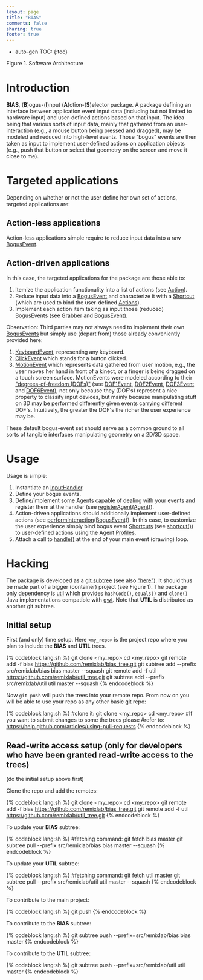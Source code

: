 ```yaml
---
layout: page
title: "BIAS"
comments: false
sharing: true
footer: true
---
```


* auto-gen TOC:
{:toc}

<p>
<script src="/javascripts/processing.min.js"></script> 
<canvas data-processing-sources="/projects/bias/arch.pde"></canvas>
<div class="example-links">
    Figure 1. Software Architecture
</div>
</p>

# Introduction

**BIAS**, (**B**)ogus-(**I**)nput (**A**)ction-(**S**)elector package. A package defining an interface between application event input
data (including but not limited to hardware input) and user-defined actions based on that input. The idea being that
various sorts of input data, mainly that gathered from an user-interaction (e.g., a mouse button being pressed and
dragged), may be modeled and reduced into high-level events. Those "bogus" events are then taken as input to
implement user-defined actions on application objects (e.g., push that button or select that geometry on the screen
and move it close to me).

# Targeted applications

Depending on whether or not the user define her own set of actions, targeted applications are:

## Action-less applications

Action-less applications simple require to reduce input data into a raw [BogusEvent](http://otrolado.info/prosceneApi/remixlab/bias/core/BogusEvent.html).

## Action-driven applications

In this case, the targeted applications for the package are those able to:

1. Itemize the application functionality into a list of actions (see [Action](http://otrolado.info/prosceneApi/remixlab/bias/core/Action.html)).
2. Reduce input data into a [BogusEvent](http://otrolado.info/prosceneApi/remixlab/bias/core/BogusEvent.html) and characterize it with a
[Shortcut](http://otrolado.info/prosceneApi/remixlab/bias/event/shortcut/Shortcut.html) (which are used to bind the user-defined
[Actions](http://otrolado.info/prosceneApi/remixlab/bias/core/Action.html)).
3. Implement each action item taking as input those (reduced) BogusEvents (see [Grabber](http://otrolado.info/prosceneApi/remixlab/bias/core/Grabber.html)
and [BogusEvent](http://otrolado.info/prosceneApi/remixlab/bias/core/BogusEvent.html)).

Observation: Third parties may not always need to implement their own [BogusEvents](http://otrolado.info/prosceneApi/remixlab/bias/core/BogusEvent.html)
but simply use (depart from) those already conveniently provided here:

1. [KeyboardEvent](http://otrolado.info/prosceneApi/remixlab/bias/event/KeyboardEvent.html), representing any keyboard.
2. [ClickEvent](http://otrolado.info/prosceneApi/remixlab/bias/event/ClickEvent.html) which stands for a button clicked.
3. [MotionEvent](http://otrolado.info/prosceneApi/remixlab/bias/event/MotionEvent.html) which represents data gathered from user motion, e.g., the user moves her
hand in front of a kinect, or a finger is being dragged on a touch screen surface. MotionEvents were modeled
according to their ["degrees-of-freedom (DOFs)"](http://en.wikipedia.org/wiki/Degrees_of_freedom_(mechanics)) (see
[DOF1Event](http://otrolado.info/prosceneApi/remixlab/bias/event/DOF1Event.html), [DOF2Event](http://otrolado.info/prosceneApi/remixlab/bias/event/DOF2Event.html),
[DOF3Event](http://otrolado.info/prosceneApi/remixlab/bias/event/DOF3Event.html) and [DOF6Event](http://otrolado.info/prosceneApi/remixlab/bias/event/DOF6Event.html)),
not only because they (DOF's) represent a nice property to classify input devices, but mainly because manipulating stuff on 3D may be performed differently
given events carrying different DOF's. Intuitively, the greater the DOF's the richer the user experience may be.

These default bogus-event set should serve as a common ground to all sorts of tangible interfaces manipulating
geometry on a 2D/3D space.

# Usage

Usage is simple:

1. Instantiate an [InputHandler](http://otrolado.info/prosceneApi/remixlab/bias/core/InputHandler.html).
2. Define your bogus events.
3. Define/implement some [Agents](http://otrolado.info/prosceneApi/remixlab/bias/core/Agent.html) capable of dealing with your events and register them 
at the handler (see [registerAgent(Agent)](http://otrolado.info/prosceneApi/remixlab/bias/core/InputHandler.html#registerAgent(remixlab.bias.core.Agent))).
4. Action-driven applications should additionally implement user-defined actions (see 
[performInteraction(BogusEvent)](http://otrolado.info/prosceneApi/remixlab/bias/core/Grabber.html#performInteraction(remixlab.bias.core.BogusEvent))).
In this case, to customize the user experience simply bind bogus event [Shortcuts](http://otrolado.info/prosceneApi/remixlab/bias/event/shortcut/Shortcut.html) 
(see [shortcut()](http://otrolado.info/prosceneApi/remixlab/bias/core/BogusEvent.html#shortcut())) to user-defined actions using the Agent
[Profiles](http://otrolado.info/prosceneApi/remixlab/bias/agent/profile/Profile.html).
5. Attach a call to [handle()](http://otrolado.info/prosceneApi/remixlab/bias/core/InputHandler.html#handle()) at the end of your main event (drawing) loop.

# Hacking

The package is developed as a [git subtree](https://github.com/git/git/blob/master/contrib/subtree/git-subtree.txt)
(see also ["here"](http://blogs.atlassian.com/2013/05/alternatives-to-git-submodule-git-subtree/)). It should thus be made part of a
bigger (container) project (see Figure 1). The package only dependency is [util](https://github.com/remixlab/util_tree) which
provides ```hashCode()```,  ```equals()```  and  ```clone()``` Java implementations compatible with [gwt](http://www.gwtproject.org/).
Note that **UTIL** is distributed as another git subtree.

## Initial setup

First (and only) time setup. Here ```<my_repo>``` is the project repo where you plan to include the **BIAS** and **UTIL** trees.

{% codeblock lang:sh %}
git clone <my_repo>
cd <my_repo>
git remote add -f bias https://github.com/remixlab/bias_tree.git
git subtree add --prefix src/remixlab/bias bias master --squash
git remote add -f util https://github.com/remixlab/util_tree.git
git subtree add --prefix src/remixlab/util util master --squash
{% endcodeblock %}

Now ```git push``` will push the trees into your remote repo. From now on you will be able to use your repo
as any other basic git repo:

{% codeblock lang:sh %}
#clone it:
git clone <my_repo>
cd <my_repo>
#If you want to submit changes to some the trees please
#refer to: https://help.github.com/articles/using-pull-requests
{% endcodeblock %}

## Read-write access setup (only for developers who have been granted read-write access to the trees)

(do the initial setup above first)

Clone the repo and add the remotes:

{% codeblock lang:sh %}
git clone <my_repo>
cd <my_repo>
git remote add -f bias https://github.com/remixlab/bias_tree.git
git remote add -f util https://github.com/remixlab/util_tree.git
{% endcodeblock %}

To update your **BIAS** subtree:

{% codeblock lang:sh %}
#fetching command:
git fetch bias master
git subtree pull --prefix src/remixlab/bias bias master --squash
{% endcodeblock %}

To update your **UTIL** subtree:

{% codeblock lang:sh %}
#fetching command:
git fetch util master
git subtree pull --prefix src/remixlab/util util master --squash
{% endcodeblock %}

To contribute to the main project:

{% codeblock lang:sh %}
git push
{% endcodeblock %}

To contribute to the **BIAS** subtree:

{% codeblock lang:sh %}
git subtree push --prefix=src/remixlab/bias bias master
{% endcodeblock %}

To contribute to the **UTIL** subtree:

{% codeblock lang:sh %}
git subtree push --prefix=src/remixlab/util util master
{% endcodeblock %}